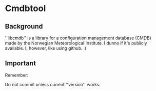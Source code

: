 Cmdbtool
========

Background
----------
''libcmdb'' is a library for a configuration management database (CMDB)
made by the Norwegian Meteorological Institute. I dunno if it's publicly
available. I, however, like using github. :)

Important
---------

Remember:

  Do not commit unless current ''version''
  works.
